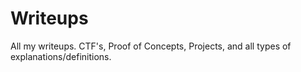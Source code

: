 # Writeups
All my writeups. CTF's, Proof of Concepts, Projects, and all types of explanations/definitions.
